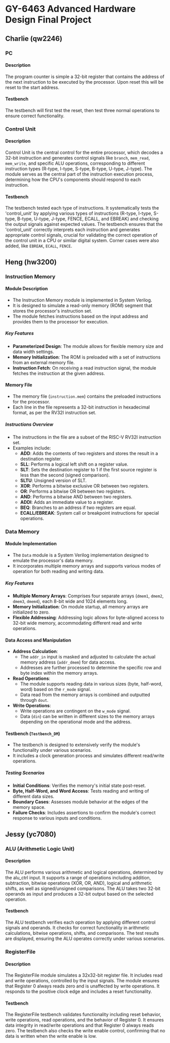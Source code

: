 # GY-6463 Advanced Hardware Design Final Project

## Charlie (qw2246)
### PC 
#### Description
The program counter is simple a 32-bit register that contains the address of the next instruction to be executed by the processor. Upon reset this will be reset to the start address. 
#### Testbench
The testbench will first test the reset, then test three normal operations to ensure correct functionality. 
### Control Unit
#### Description
Control Unit is the central control for the entire processor, which decodes a 32-bit instruction and generates control signals like `branch`, `mem_read`, `mem_write`, and specific ALU operations, corresponding to different instruction types (R-type, I-type, S-type, B-type, U-type, J-type). The module serves as the central part of the instruction execution process, determining how the CPU's components should respond to each instruction. 
#### Testbench
The testbench tested each type of instructions. It systematically tests the 'control_unit' by applying various types of instructions (R-type, I-type, S-type, B-type, U-type, J-type, FENCE, ECALL, and EBREAK) and checking the output signals against expected values. The testbench ensures that the 'control_unit' correctly interprets each instruction and generates appropriate control signals, crucial for validating the correct operation of the control unit in a CPU or similar digital system. Corner cases were also added, like `EBREAK`, `ECALL`, `FENCE`. 

## Heng (hw3200)
### Instruction Memory 
#### Module Description
* The Instruction Memory module is implemented in System Verilog.
* It is designed to simulate a read-only memory (ROM) segment that stores the processor's instruction set.
* The module fetches instructions based on the input address and provides them to the processor for execution.
##### Key Features
* **Parameterized Design**: The module allows for flexible memory size and data width settings.
* **Memory Initialization**: The ROM is preloaded with a set of instructions from an external memory file.
* **Instruction Fetch**: On receiving a read instruction signal, the module fetches the instruction at the given address.
#### Memory File
* The memory file (`instruction.mem`) contains the preloaded instructions for the processor.
* Each line in the file represents a 32-bit instruction in hexadecimal format, as per the RV32I instruction set.
##### Instructions Overview
* The instructions in the file are a subset of the RISC-V RV32I instruction set.
* Examples include:
  - **ADD**: Adds the contents of two registers and stores the result in a destination register.
  - **SLL**: Performs a logical left shift on a register value.
  - **SLT**: Sets the destination register to 1 if the first source register is less than the second (signed comparison).
  - **SLTU**: Unsigned version of SLT.
  - **XOR**: Performs a bitwise exclusive OR between two registers.
  - **OR**: Performs a bitwise OR between two registers.
  - **AND**: Performs a bitwise AND between two registers.
  - **ADDI**: Adds an immediate value to a register.
  - **BEQ**: Branches to an address if two registers are equal.
  - **ECALL/EBREAK**: System call or breakpoint instructions for special operations.
### Data Memory
#### Module Implementation
* The `Data` module is a System Verilog implementation designed to emulate the processor's data memory.
* It incorporates multiple memory arrays and supports various modes of operation for both reading and writing data.
##### Key Features
* **Multiple Memory Arrays**: Comprises four separate arrays (`dmem1`, `dmem2`, `dmem3`, `dmem4`), each 8-bit wide and 1024 elements long.
* **Memory Initialization**: On module startup, all memory arrays are initialized to zero.
* **Flexible Addressing**: Addressing logic allows for byte-aligned access to 32-bit wide memory, accommodating different read and write operations.
#### Data Access and Manipulation
* **Address Calculation**: 
  - The `addr_in` input is masked and adjusted to calculate the actual memory address (`addr_dmem`) for data access.
  - Addresses are further processed to determine the specific row and byte index within the memory arrays.
* **Read Operations**:
  - The module supports reading data in various sizes (byte, half-word, word) based on the `r_mode` signal.
  - Data read from the memory arrays is combined and outputted through `dout`.
* **Write Operations**:
  - Write operations are contingent on the `w_mode` signal.
  - Data (`din`) can be written in different sizes to the memory arrays depending on the operational mode and the address.
#### Testbench (`Testbench_DM`)
* The testbench is designed to extensively verify the module's functionality under various scenarios.
* It includes a clock generation process and simulates different read/write operations.
##### Testing Scenarios
* **Initial Conditions**: Verifies the memory's initial state post-reset.
* **Byte, Half-Word, and Word Access**: Tests reading and writing of different data sizes.
* **Boundary Cases**: Assesses module behavior at the edges of the memory space.
* **Failure Checks**: Includes assertions to confirm the module's correct response to various inputs and conditions.

## Jessy (yc7080)
### ALU (Arithmetic Logic Unit)
#### Description
The ALU performs various arithmetic and logical operations, determined by the alu_ctrl input. It supports a range of operations including addition, subtraction, bitwise operations (XOR, OR, AND), logical and arithmetic shifts, as well as signed/unsigned comparisons. The ALU takes two 32-bit operands as input and produces a 32-bit output based on the selected operation.
#### Testbench
The ALU testbench verifies each operation by applying different control signals and operands. It checks for correct functionality in arithmetic calculations, bitwise operations, shifts, and comparisons. The test results are displayed, ensuring the ALU operates correctly under various scenarios.
### RegisterFile
#### Description
The RegisterFile module simulates a 32x32-bit register file. It includes read and write operations, controlled by the input signals. The module ensures that Register 0 always reads zero and is unaffected by write operations. It responds to the positive clock edge and includes a reset functionality.
#### Testbench
The RegisterFile testbench validates functionality including reset behavior, write operations, read operations, and the behavior of Register 0. It ensures data integrity in read/write operations and that Register 0 always reads zero. The testbench also checks the write enable control, confirming that no data is written when the write enable is low.
